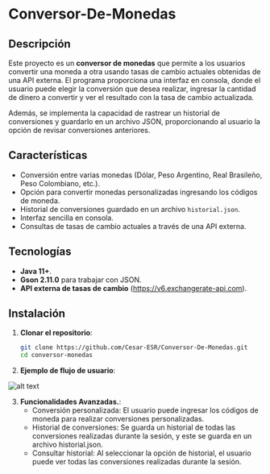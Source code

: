 # Conversor-De-Monedas

## Descripción

Este proyecto es un **conversor de monedas** que permite a los usuarios convertir una moneda a otra usando tasas de cambio actuales obtenidas de una API externa. El programa proporciona una interfaz en consola, donde el usuario puede elegir la conversión que desea realizar, ingresar la cantidad de dinero a convertir y ver el resultado con la tasa de cambio actualizada.

Además, se implementa la capacidad de rastrear un historial de conversiones y guardarlo en un archivo JSON, proporcionando al usuario la opción de revisar conversiones anteriores.

## Características

- Conversión entre varias monedas (Dólar, Peso Argentino, Real Brasileño, Peso Colombiano, etc.).
- Opción para convertir monedas personalizadas ingresando los códigos de moneda.
- Historial de conversiones guardado en un archivo `historial.json`.
- Interfaz sencilla en consola.
- Consultas de tasas de cambio actuales a través de una API externa.

## Tecnologías

- **Java 11+**.
- **Gson 2.11.0** para trabajar con JSON.
- **API externa de tasas de cambio** (https://v6.exchangerate-api.com).

## Instalación

1. **Clonar el repositorio**:

   ```bash
   git clone https://github.com/Cesar-ESR/Conversor-De-Monedas.git
   cd conversor-monedas

2. **Ejemplo de flujo de usuario**:

![alt text](image.png)

3. **Funcionalidades Avanzadas.**:
   * Conversión personalizada: El usuario puede ingresar los códigos de moneda para realizar conversiones personalizadas.
   * Historial de conversiones: Se guarda un historial de todas las conversiones realizadas durante la sesión, y este se guarda en un archivo historial.json.
   * Consultar historial: Al seleccionar la opción de historial, el usuario puede ver todas las conversiones realizadas durante la sesión.
